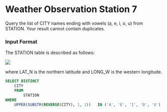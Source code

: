 # Weather Observation Station 7

Query the list of CITY names ending with vowels (a, e, i, o, u) from STATION. Your result cannot contain duplicates.

### Input Format

The STATION table is described as follows:

<img src="https://s3.amazonaws.com/hr-challenge-images/9336/1449345840-5f0a551030-Station.jpg" size=70%>

where LAT_N is the northern latitude and LONG_W is the western longitude.

```SQL
SELECT DISTINCT
    CITY
    FROM
        STATION
WHERE
    UPPER(SUBSTR(REVERSE(CITY), 1, 1))   IN ('A', 'E', 'I', 'O', 'U')
```